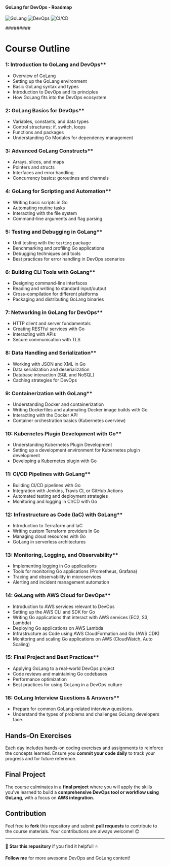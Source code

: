 #### GoLang for DevOps - Roadmap 

![GoLang](https://img.shields.io/badge/GoLang-DevOps-blue?style=for-the-badge&logo=go)
![DevOps](https://img.shields.io/badge/DevOps-Automation-green?style=for-the-badge&logo=devops)
![CI/CD](https://img.shields.io/badge/CI%2FCD-Pipelines-orange?style=for-the-badge&logo=githubactions)


#########  <h1>Course Outline</h1>

###  1: Introduction to GoLang and DevOps**
- Overview of GoLang
- Setting up the GoLang environment
- Basic GoLang syntax and types
- Introduction to DevOps and its principles
- How GoLang fits into the DevOps ecosystem

###  2: GoLang Basics for DevOps**
- Variables, constants, and data types
- Control structures: if, switch, loops
- Functions and packages
- Understanding Go Modules for dependency management

###  3: Advanced GoLang Constructs**
- Arrays, slices, and maps
- Pointers and structs
- Interfaces and error handling
- Concurrency basics: goroutines and channels

###  4: GoLang for Scripting and Automation**
- Writing basic scripts in Go
- Automating routine tasks
- Interacting with the file system
- Command-line arguments and flag parsing

###  5: Testing and Debugging in GoLang**
- Unit testing with the `testing` package
- Benchmarking and profiling Go applications
- Debugging techniques and tools
- Best practices for error handling in DevOps scenarios

###  6: Building CLI Tools with GoLang**
- Designing command-line interfaces
- Reading and writing to standard input/output
- Cross-compilation for different platforms
- Packaging and distributing GoLang binaries

###  7: Networking in GoLang for DevOps**
- HTTP client and server fundamentals
- Creating RESTful services with Go
- Interacting with APIs
- Secure communication with TLS

###  8: Data Handling and Serialization**
- Working with JSON and XML in Go
- Data serialization and deserialization
- Database interaction (SQL and NoSQL)
- Caching strategies for DevOps

###  9: Containerization with GoLang**
- Understanding Docker and containerization
- Writing Dockerfiles and automating Docker image builds with Go
- Interacting with the Docker API
- Container orchestration basics (Kubernetes overview)

###  10: Kubernetes Plugin Development with Go**
- Understanding Kubernetes Plugin Development
- Setting up a development environment for Kubernetes plugin development
- Developing a Kubernetes plugin with Go

###  11: CI/CD Pipelines with GoLang**
- Building CI/CD pipelines with Go
- Integration with Jenkins, Travis CI, or GitHub Actions
- Automated testing and deployment strategies
- Monitoring and logging in CI/CD with Go

###  12: Infrastructure as Code (IaC) with GoLang**
- Introduction to Terraform and IaC
- Writing custom Terraform providers in Go
- Managing cloud resources with Go
- GoLang in serverless architectures

###  13: Monitoring, Logging, and Observability**
- Implementing logging in Go applications
- Tools for monitoring Go applications (Prometheus, Grafana)
- Tracing and observability in microservices
- Alerting and incident management automation

###  14: GoLang with AWS Cloud for DevOps**
- Introduction to AWS services relevant to DevOps
- Setting up the AWS CLI and SDK for Go
- Writing Go applications that interact with AWS services (EC2, S3, Lambda)
- Deploying Go applications on AWS Lambda
- Infrastructure as Code using AWS CloudFormation and Go (AWS CDK)
- Monitoring and scaling Go applications on AWS (CloudWatch, Auto Scaling)

###  15: Final Project and Best Practices**
- Applying GoLang to a real-world DevOps project
- Code reviews and maintaining Go codebases
- Performance optimization
- Best practices for using GoLang in a DevOps culture

###  16: GoLang Interview Questions & Answers**
- Prepare for common GoLang-related interview questions.
- Understand the types of problems and challenges GoLang developers face.

##  Hands-On Exercises
Each day includes hands-on coding exercises and assignments to reinforce the concepts learned. Ensure you **commit your code daily** to track your progress and for future reference.


##  Final Project
The course culminates in a **final project** where you will apply the skills you've learned to build a **comprehensive DevOps tool or workflow using GoLang**, with a focus on **AWS integration**.

##  Contribution
Feel free to **fork** this repository and submit **pull requests** to contribute to the course materials. Your contributions are always welcome! 😊

---

🌟 **Star this repository** if you find it helpful! ⭐

 **Follow me** for more awesome DevOps and GoLang content!


